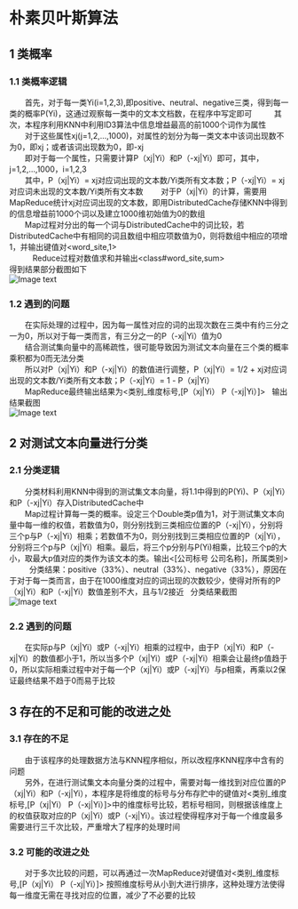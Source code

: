 # 朴素贝叶斯算法
## 1 类概率
### 1.1 类概率逻辑
&emsp;&emsp;首先，对于每一类Yi(i=1,2,3),即positive、neutral、negative三类，得到每一类的概率P(Yi)，这通过观察每一类中的文本文档数，在程序中写定即可  
&emsp;&emsp;其次，本程序利用KNN中利用ID3算法中信息增益最高的前1000个词作为属性  
&emsp;&emsp;对于这些属性xj(j=1,2,...,1000)，对属性的划分为每一类文本中该词出现数不为0，即xj；或者该词出现数为0，即-xj  
&emsp;&emsp;即对于每一个属性，只需要计算P（xj|Yi）和P（-xj|Yi）即可，其中，j=1,2,...,1000，i=1,2,3  
&emsp;&emsp;其中，P（xj|Yi）= xj对应词出现的文本数/Yi类所有文本数；P（-xj|Yi）= xj对应词未出现的文本数/Yi类所有文本数
&emsp;&emsp;对于P（xj|Yi）的计算，需要用MapReduce统计xj对应词出现的文本数，即用DistributedCache存储KNN中得到的信息增益前1000个词以及建立1000维初始值为0的数组  
&emsp;&emsp;Map过程对分出的每一个词与DistributedCache中的词比较，若DistributedCache中有相同的词且数组中相应项数值为0，则将数组中相应的项增1，并输出键值对<word_site,1>  
&emsp;&emsp;&emsp;Reduce过程对数值求和并输出<class#word_site,sum>  
得到结果部分截图如下  
![Image text](https://raw.github.com/cjjloves/Project2/master/pro2_pic/NB_wordsum.JPG)  
### 1.2 遇到的问题
&emsp;&emsp;在实际处理的过程中，因为每一属性对应的词的出现次数在三类中有约三分之一为0，所以对于每一类而言，有三分之一的P（-xj|Yi）值为0  
&emsp;&emsp;结合测试集向量中的高稀疏性，很可能导致因为测试文本向量在三个类的概率乘积都为0而无法分类  
&emsp;&emsp;所以对P（xj|Yi）和P（-xj|Yi）的数值进行调整，P（xj|Yi）= 1/2 + xj对应词出现的文本数/Yi类所有文本数；P（-xj|Yi）= 1 - P（xj|Yi）  
&emsp;&emsp;MapReduce最终输出结果为<类别_维度标号,[P（xj|Yi）  P（-xj|Yi）]>  
输出结果截图  
![Image text](https://raw.github.com/cjjloves/Project2/master/pro2_pic/p_result.JPG)  
## 2 对测试文本向量进行分类
### 2.1 分类逻辑
&emsp;&emsp;分类材料利用KNN中得到的测试集文本向量，将1.1中得到的P(Yi)、P（xj|Yi）和P（-xj|Yi）存入DistributedCache中  
&emsp;&emsp;Map过程计算每一类的概率。设定三个Double类p值为1，对于测试集文本向量中每一维的权值，若数值为0，则分别找到三类相应位置的P（-xj|Yi），分别将三个p与P（-xj|Yi）相乘；若数值不为0，则分别找到三类相应位置的P（xj|Yi），分别将三个p与P（xj|Yi）相乘。最后，将三个p分别与P(Yi)相乘，比较三个p的大小，取最大p值对应的类作为该文本的类。输出<[公司标号  公司名称]，所属类别>  
&emsp;&emsp;分类结果：positive（33%）、neutral（33%）、negative（33%），原因在于对于每一类而言，由于在1000维度对应的词出现的次数较少，使得对所有的P（xj|Yi）和P（-xj|Yi）数值差别不大，且与1/2接近  
分类结果截图  
![Image text](https://raw.github.com/cjjloves/Project2/master/pro2_pic/NB_result.JPG) 
### 2.2 遇到的问题
&emsp;&emsp;在实际p与P（xj|Yi）或P（-xj|Yi）相乘的过程中，由于P（xj|Yi）和P（-xj|Yi）的数值都小于1，所以当多个P（xj|Yi）或P（-xj|Yi）相乘会让最终p值趋于0，所以实际相乘过程中对于每一个P（xj|Yi）或P（-xj|Yi）与p相乘，再乘以2保证最终结果不趋于0而易于比较
## 3 存在的不足和可能的改进之处
### 3.1 存在的不足
&emsp;&emsp;由于该程序的处理数据方法与KNN程序相似，所以改程序KNN程序中含有的问题  
&emsp;&emsp;另外，在进行测试集文本向量分类的过程中，需要对每一维找到对应位置的P（xj|Yi）和P（-xj|Yi），本程序是将维度的标号与分布存贮中的键值对<类别_维度标号,[P（xj|Yi）  P（-xj|Yi）]>中的维度标号比较，若标号相同，则根据该维度上的权值获取对应的P（xj|Yi）或P（-xj|Yi）。该过程使得程序对于每一个维度最多需要进行三千次比较，严重增大了程序的处理时间
### 3.2 可能的改进之处
&emsp;&emsp;对于多次比较的问题，可以再通过一次MapReduce对键值对<类别_维度标号,[P（xj|Yi）  P（-xj|Yi）]> 按照维度标号从小到大进行排序，这种处理方法使得每一维度无需在寻找对应的位置，减少了不必要的比较
